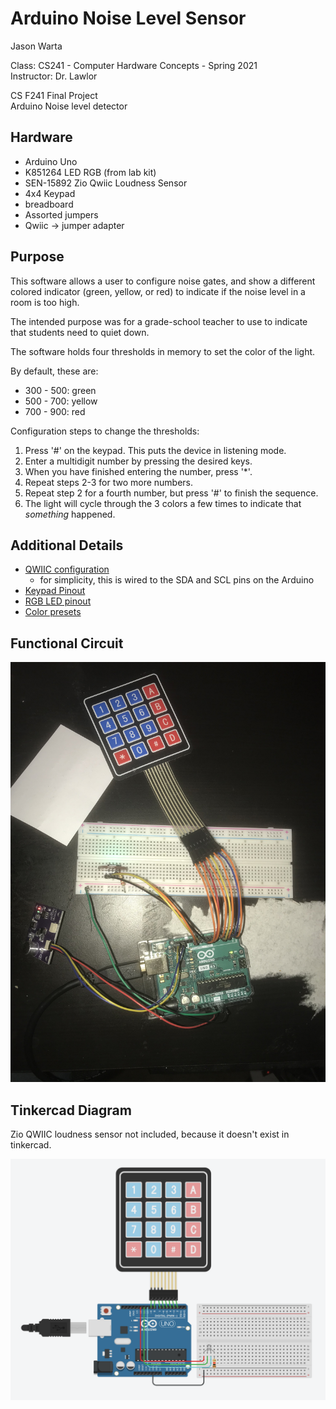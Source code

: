 # Arduino Noise Level Sensor

Jason Warta

Class: CS241 - Computer Hardware Concepts - Spring 2021  
Instructor: Dr. Lawlor

CS F241 Final Project  
Arduino Noise level detector

## Hardware

- Arduino Uno
- K851264 LED RGB (from lab kit)
- SEN-15892 Zio Qwiic Loudness Sensor
- 4x4 Keypad
- breadboard
- Assorted jumpers
- Qwiic -> jumper adapter

## Purpose

This software allows a user to configure noise gates,
and show a different colored indicator (green, yellow, or red)
to indicate if the noise level in a room is too high.

The intended purpose was for a grade-school teacher to use
to indicate that students need to quiet down.

The software holds four thresholds in memory to set the color of the light.

By default, these are:

- 300 - 500: green
- 500 - 700: yellow
- 700 - 900: red

Configuration steps to change the thresholds:

1. Press '#' on the keypad. This puts the device in listening mode.
2. Enter a multidigit number by pressing the desired keys.
3. When you have finished entering the number, press '\*'.
4. Repeat steps 2-3 for two more numbers.
5. Repeat step 2 for a fourth number, but press '#' to finish the sequence.
6. The light will cycle through the 3 colors a few times to indicate that _something_ happened.

## Additional Details

- [QWIIC configuration](app/app.ino#L47)
  - for simplicity, this is wired to the SDA and SCL pins on the Arduino
- [Keypad Pinout](app/app.ino#L60)
- [RGB LED pinout](app/app.ino#L81)
- [Color presets](app/app.ino#L96)

## Functional Circuit

![functional circuit](IMG-2608.jpg)

## Tinkercad Diagram

Zio QWIIC loudness sensor not included, because it doesn't exist in tinkercad.

![tinkercad diagram](tinkercad-circuit.png)
